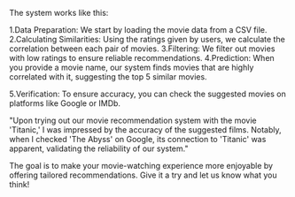 The system works like this:

1.Data Preparation: We start by loading the movie data from a CSV file.
2.Calculating Similarities: Using the ratings given by users, we calculate the correlation between each pair of movies.
3.Filtering: We filter out movies with low ratings to ensure reliable recommendations.
4.Prediction: When you provide a movie name, our system finds movies that are highly correlated with it, suggesting the top 5 similar movies.

5.Verification: To ensure accuracy, you can check the suggested movies on platforms like Google or IMDb.

"Upon trying out our movie recommendation system with the movie 'Titanic,' I was impressed by the accuracy of the suggested films. Notably, when I checked 'The Abyss' on Google, its connection to 'Titanic' was apparent, validating the reliability of our system."

The goal is to make your movie-watching experience more enjoyable by offering tailored recommendations. Give it a try and let us know what you think!

